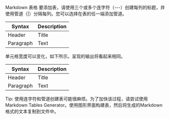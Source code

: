 Markdown 表格
要添加表，请使用三个或多个连字符（---）创建每列的标题，并使用管道（|）分隔每列。您可以选择在表的任一端添加管道。

| Syntax      | Description |
| ----------- | ----------- |
| Header      | Title       |
| Paragraph   | Text        |

单元格宽度可以变化，如下所示。呈现的输出将看起来相同。

| Syntax | Description |
| --- | ----------- |
| Header | Title |
| Paragraph | Text |
Tip: 使用连字符和管道创建表可能很麻烦。为了加快该过程，请尝试使用Markdown Tables Generator。使用图形界面构建表，然后将生成的Markdown格式的文本复制到文件中。